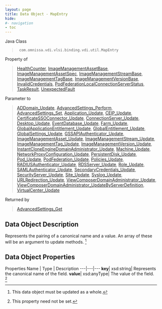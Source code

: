 ```yaml
---
layout: page
title: Data Object - MapEntry
hide:
#- navigation
- toc
---
```






Java Class
> ` com.omnissa.vdi.vlsi.binding.vdi.util.MapEntry`

Property of
> [HealthCounter](vdi.health.Monitoring.HealthCounter.md#field_detail), [ImageManagementAssetBase](vdi.utils.imagemanagement.ImageManagementAsset.ImageManagementAssetBase.md#field_detail), [ImageManagementAssetSpec](vdi.utils.imagemanagement.ImageManagementAsset.ImageManagementAssetSpec.md#field_detail), [ImageManagementStreamBase](vdi.utils.imagemanagement.ImageManagementStream.ImageManagementStreamBase.md#field_detail), [ImageManagementTagBase](vdi.utils.imagemanagement.ImageManagementTag.ImageManagementTagBase.md#field_detail), [ImageManagementVersionBase](vdi.utils.imagemanagement.ImageManagementVersion.ImageManagementVersionBase.md#field_detail), [InvalidCredentials](vdi.fault.InvalidCredentials.md#field_detail), [PodFederationLocalConnectionServerStatus](vdi.federation.PodFederation.LocalConnectionServerStatus.md#field_detail), [TaskResult](vdi.task.Task.TaskResult.md#field_detail), [UnexpectedFault](vdi.fault.UnexpectedFault.md#field_detail)

Parameter to
> [ADDomain_Update](vdi.utils.ADDomain.md#update), [AdvancedSettings_Perform](vdi.utils.AdvancedSettings.md#perform), [AdvancedSettings_Set](vdi.utils.AdvancedSettings.md#set), [Application_Update](vdi.resources.Application.md#update), [CEIP_Update](vdi.infrastructure.CEIP.md#update), [CertificateSSOConnector_Update](vdi.infrastructure.CertificateSSOConnector.md#update), [ConnectionServer_Update](vdi.infrastructure.ConnectionServer.md#update), [Desktop_Update](vdi.resources.Desktop.md#update), [EventDatabase_Update](vdi.infrastructure.EventDatabase.md#update), [Farm_Update](vdi.resources.Farm.md#update), [GlobalApplicationEntitlement_Update](vdi.federation.GlobalApplicationEntitlement.md#update), [GlobalEntitlement_Update](vdi.federation.GlobalEntitlement.md#update), [GlobalSettings_Update](vdi.infrastructure.GlobalSettings.md#update), [GSSAPIAuthenticator_Update](vdi.infrastructure.GSSAPIAuthenticator.md#update), [ImageManagementAsset_Update](vdi.utils.imagemanagement.ImageManagementAsset.md#update), [ImageManagementStream_Update](vdi.utils.imagemanagement.ImageManagementStream.md#update), [ImageManagementTag_Update](vdi.utils.imagemanagement.ImageManagementTag.md#update), [ImageManagementVersion_Update](vdi.utils.imagemanagement.ImageManagementVersion.md#update), [InstantCloneEngineDomainAdministrator_Update](vdi.utils.InstantCloneEngineDomainAdministrator.md#update), [Machine_Update](vdi.resources.Machine.md#update), [NetworkProxyConfiguration_Update](vdi.infrastructure.NetworkProxyConfiguration.md#update), [PersistentDisk_Update](vdi.resources.PersistentDisk.md#update), [Pod_Update](vdi.federation.Pod.md#update), [PodFederation_Update](vdi.federation.PodFederation.md#update), [Policies_Update](vdi.users.Policies.md#update), [RADIUSAuthenticator_Update](vdi.infrastructure.RADIUSAuthenticator.md#update), [RDSServer_Update](vdi.resources.RDSServer.md#update), [Role_Update](vdi.users.Role.md#update), [SAMLAuthenticator_Update](vdi.infrastructure.SAMLAuthenticator.md#update), [SecondaryCredentials_Update](vdi.users.SecondaryCredentials.md#update), [SecurityServer_Update](vdi.infrastructure.SecurityServer.md#update), [Site_Update](vdi.federation.Site.md#update), [Syslog_Update](vdi.infrastructure.Syslog.md#update), [URLRedirection_Update](vdi.infrastructure.URLRedirection.md#update), [ViewComposerDomainAdministrator_Update](vdi.utils.viewcomposer.ViewComposerDomainAdministrator.md#update), [ViewComposerDomainAdministrator_UpdateByServerDefinition](vdi.utils.viewcomposer.ViewComposerDomainAdministrator.md#updateByServerDefinition), [VirtualCenter_Update](vdi.infrastructure.VirtualCenter.md#update)

Returned by
> [AdvancedSettings_Get](vdi.utils.AdvancedSettings.md#get)


## Data Object Description

Represents the pairing of a canonical name and a value. An array of these will be an argument to update methods.
 [^167]



## Data Object Properties
Properties
Name |  Type |  Description
---|---|---
**key**|  xsd:string|  Represents the canonical name of the field.
**value**|  xsd:anyType|  The value of the field. [^1]


 


[^1]: This property need not be set.
[^167]: This data object must be updated as a whole.
